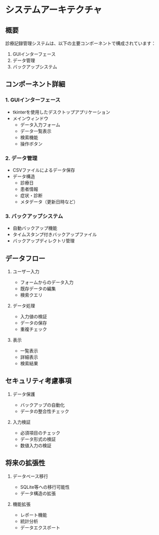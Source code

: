 # システムアーキテクチャ

## 概要

診療記録管理システムは、以下の主要コンポーネントで構成されています：

1. GUIインターフェース
2. データ管理
3. バックアップシステム

## コンポーネント詳細

### 1. GUIインターフェース
- tkinterを使用したデスクトップアプリケーション
- メインウィンドウ
  - データ入力フォーム
  - データ一覧表示
  - 検索機能
  - 操作ボタン

### 2. データ管理
- CSVファイルによるデータ保存
- データ構造
  - 診療日
  - 患者情報
  - 症状・診断
  - メタデータ（更新日時など）

### 3. バックアップシステム
- 自動バックアップ機能
- タイムスタンプ付きバックアップファイル
- バックアップディレクトリ管理

## データフロー

1. ユーザー入力
   - フォームからのデータ入力
   - 既存データの編集
   - 検索クエリ

2. データ処理
   - 入力値の検証
   - データの保存
   - 重複チェック

3. 表示
   - 一覧表示
   - 詳細表示
   - 検索結果

## セキュリティ考慮事項

1. データ保護
   - バックアップの自動化
   - データの整合性チェック

2. 入力検証
   - 必須項目のチェック
   - データ形式の検証
   - 数値入力の検証

## 将来の拡張性

1. データベース移行
   - SQLite等への移行可能性
   - データ構造の拡張

2. 機能拡張
   - レポート機能
   - 統計分析
   - データエクスポート 